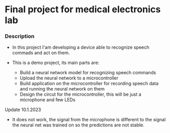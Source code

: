 # Final project for medical electronics lab

### Description

- In this project I'am developing a device able to recognize speech commads and act on them.

- This is a demo project, its main parts are:
  - Build a neural network model for recognizing speech commands
  - Upload the neural network to a microcontroller
  - Build application on the microcontroller for recording speech data and running the neural network on them
  - Design the circut for the microcontroller, this will be just a microphone and few LEDs
  
Update 10.1.2023
- It does not work, the signal from the microphone is different to the signal the neural net was trained on so the predictions are not stable.
